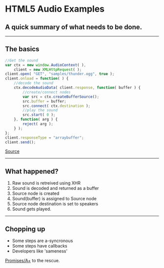 # HTML5 Audio Examples
## A quick summary of what needs to be done.

---

## The basics

```javascript
//Get the sound
var ctx = new window.AudioContext( ),
    client = new XMLHttpRequest( );
client.open( "GET", "samples/thunder.ogg", true );
client.onload = function( ) {
    //decode the sound
    ctx.decodeAudioData( client.response, function( buffer ) {
        //create/connect nodes
        var src = ctx.createBufferSource();
        src.buffer = buffer;
        src.connect( ctx.destination );
        //play the sound
        src.start( 0 );
    }, function( arg ) {
        reject( arg );
    } );
};
client.responseType = "arraybuffer";
client.send();
```

[Source](present.src/basics.js)

---

## What happened?

1. Raw sound is retreived using XHR
2. Sound is decoded and returned as a buffer
3. Source node is created
4. Sound(buffer) is assigned to Source node
5. Source node destination is set to speakers
6. Sound gets played.

---

## Chopping up

- Some steps are a-syncronous
- Some steps have callbacks
- Developers like 'sameness'

[Promises/A+](https://github.com/promises-aplus/promises-spec) to the rescue.

<script src="present.src/scriptloader.js"></script>